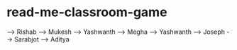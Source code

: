 # read-me-classroom-game
--> Rishab
--> Mukesh
--> Yashwanth
--> Megha
--> Yashwanth
--> Joseph
--> Sarabjot
--> Aditya

